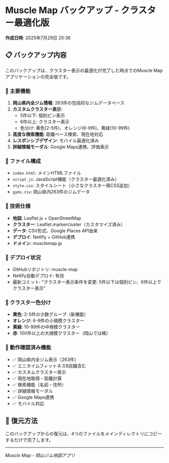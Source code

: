 # Muscle Map バックアップ - クラスター最適化版
**作成日時**: 2025年7月29日 20:36

## 📋 バックアップ内容

このバックアップは、クラスター表示の最適化が完了した時点でのMuscle Mapアプリケーションの完全版です。

### 🎯 主要機能

1. **岡山県内全ジム情報**: 263件の包括的なジムデータベース
2. **カスタムクラスター表示**:
   - 5件以下: 個別ピン表示
   - 6件以上: クラスター表示
   - 色分け: 黄色(2-5件)、オレンジ(6-9件)、黄緑(10-99件)
3. **高度な検索機能**: 距離ベース検索、現在地対応
4. **レスポンシブデザイン**: モバイル最適化済み
5. **詳細情報モーダル**: Google Maps連携、評価表示

### 📁 ファイル構成

- `index.html`: メインHTMLファイル
- `script.js`: JavaScript機能（クラスター最適化済み）
- `style.css`: スタイルシート（小さなクラスター用CSS追加）
- `gyms.csv`: 岡山県内263件のジムデータ

### 🔧 技術仕様

- **地図**: Leaflet.js + OpenStreetMap
- **クラスター**: Leaflet.markercluster（カスタマイズ済み）
- **データ**: CSV形式、Google Places API由来
- **デプロイ**: Netlify + GitHub連携
- **ドメイン**: musclemap.jp

### 🚀 デプロイ状況

- GitHubリポジトリ: muscle-map
- Netlify自動デプロイ: 有効
- 最新コミット: "クラスター表示条件を変更: 5件以下は個別ピン、6件以上でクラスター表示"

### 🎨 クラスター色分け

- **黄色**: 2-5件の少数グループ（新機能）
- **オレンジ**: 6-9件の小規模クラスター
- **黄緑**: 10-99件の中規模クラスター
- **赤**: 100件以上の大規模クラスター（岡山では稀）

### 📱 動作確認済み機能

- ✅ 岡山県内全ジム表示（263件）
- ✅ エニタイムフィットネス8店舗含む
- ✅ カスタムクラスター表示
- ✅ 現在地取得・距離計算
- ✅ 検索機能（名前・住所）
- ✅ 詳細情報モーダル
- ✅ Google Maps連携
- ✅ モバイル対応

## 🔄 復元方法

このバックアップからの復元は、4つのファイルをメインディレクトリにコピーするだけで完了します。

---
*Muscle Map - 岡山ジム地図アプリ*
